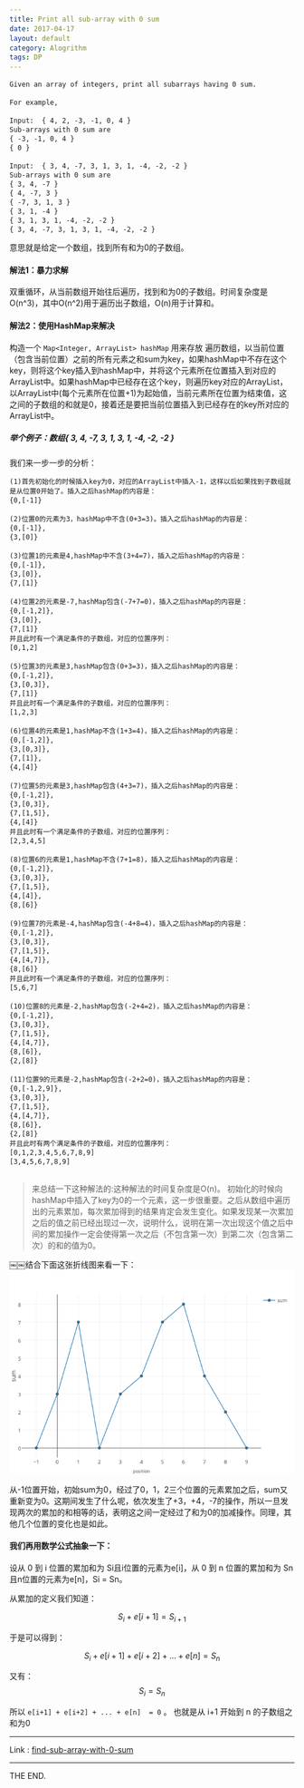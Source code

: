 ```yaml
---
title: Print all sub-array with 0 sum
date: 2017-04-17
layout: default
category: Alogrithm
tags: DP
---
```


```
Given an array of integers, print all subarrays having 0 sum.

For example,

Input:  { 4, 2, -3, -1, 0, 4 }
Sub-arrays with 0 sum are
{ -3, -1, 0, 4 }
{ 0 }

Input:  { 3, 4, -7, 3, 1, 3, 1, -4, -2, -2 }
Sub-arrays with 0 sum are
{ 3, 4, -7 }
{ 4, -7, 3 }
{ -7, 3, 1, 3 }
{ 3, 1, -4 }
{ 3, 1, 3, 1, -4, -2, -2 }
{ 3, 4, -7, 3, 1, 3, 1, -4, -2, -2 }
```

<!--more-->

意思就是给定一个数组，找到所有和为0的子数组。

#### 解法1：暴力求解

双重循环，从当前数组开始往后遍历，找到和为0的子数组。时间复杂度是O(n^3)，其中O(n^2)用于遍历出子数组，O(n)用于计算和。

#### 解法2：使用HashMap来解决

构造一个 `Map<Integer, ArrayList> hashMap` 用来存放
遍历数组，以当前位置（包含当前位置）之前的所有元素之和sum为key，如果hashMap中不存在这个key，则将这个key插入到hashMap中，并将这个元素所在位置插入到对应的ArrayList中。如果hashMap中已经存在这个key，则遍历key对应的ArrayList，以ArrayList中(每个元素所在位置+1)为起始值，当前元素所在位置为结束值，这之间的子数组的和就是0，接着还是要把当前位置插入到已经存在的key所对应的ArrayList中。

##### 举个例子：数组{ 3, 4, -7, 3, 1, 3, 1, -4, -2, -2 }

我们来一步一步的分析：

```
(1)首先初始化的时候插入key为0，对应的ArrayList中插入-1，这样以后如果找到子数组就是从位置0开始了。插入之后hashMap的内容是：
{0,[-1]}

(2)位置0的元素为3，hashMap中不含(0+3=3)。插入之后hashMap的内容是：
{0,[-1]},
{3,[0]}

(3)位置1的元素是4,hashMap中不含(3+4=7)，插入之后hashMap的内容是：
{0,[-1]},
{3,[0]},
{7,[1]}

(4)位置2的元素是-7,hashMap包含(-7+7=0)，插入之后hashMap的内容是：
{0,[-1,2]},
{3,[0]},
{7,[1]}
并且此时有一个满足条件的子数组，对应的位置序列：
[0,1,2]

(5)位置3的元素是3,hashMap包含(0+3=3)，插入之后hashMap的内容是：
{0,[-1,2]},
{3,[0,3]},
{7,[1]}
并且此时有一个满足条件的子数组，对应的位置序列：
[1,2,3]

(6)位置4的元素是1,hashMap不含(1+3=4)，插入之后hashMap的内容是：
{0,[-1,2]},
{3,[0,3]},
{7,[1]},
{4,[4]}

(7)位置5的元素是3,hashMap包含(4+3=7)，插入之后hashMap的内容是：
{0,[-1,2]},
{3,[0,3]},
{7,[1,5]},
{4,[4]}
并且此时有一个满足条件的子数组，对应的位置序列：
[2,3,4,5]

(8)位置6的元素是1,hashMap不含(7+1=8)，插入之后hashMap的内容是：
{0,[-1,2]},
{3,[0,3]},
{7,[1,5]},
{4,[4]},
{8,[6]}

(9)位置7的元素是-4,hashMap包含(-4+8=4)，插入之后hashMap的内容是：
{0,[-1,2]},
{3,[0,3]},
{7,[1,5]},
{4,[4,7]},
{8,[6]}
并且此时有一个满足条件的子数组，对应的位置序列：
[5,6,7]

(10)位置8的元素是-2,hashMap包含(-2+4=2)，插入之后hashMap的内容是：
{0,[-1,2]},
{3,[0,3]},
{7,[1,5]},
{4,[4,7]},
{8,[6]},
{2,[8]}

(11)位置9的元素是-2,hashMap包含(-2+2=0)，插入之后hashMap的内容是：
{0,[-1,2,9]},
{3,[0,3]},
{7,[1,5]},
{4,[4,7]},
{8,[6]},
{2,[8]}
并且此时有两个满足条件的子数组，对应的位置序列：
[0,1,2,3,4,5,6,7,8,9]
[3,4,5,6,7,8,9]


```

> 来总结一下这种解法的:这种解法的时间复杂度是O(n)。
初始化的时候向hashMap中插入了key为0的一个元素，这一步很重要。之后从数组中遍历出的元素累加，每次累加得到的结果肯定会发生变化。如果发现某一次累加之后的值之前已经出现过一次，说明什么，说明在第一次出现这个值之后中间的累加操作一定会使得第一次之后（不包含第一次）到第二次（包含第二次）的和的值为0。

￼￼结合下面这张折线图来看一下：
![rint_subarray](/src/imgs/1704/0419_print_subarray.png)

从-1位置开始，初始sum为0，经过了0，1，2三个位置的元素累加之后，sum又重新变为0。这期间发生了什么呢，依次发生了+3，+4，-7的操作，所以一旦发现两次的累加的和相等的话，表明这之间一定经过了和为0的加减操作。同理，其他几个位置的变化也是如此。

#### 我们再用数学公式抽象一下：

设从 0 到 i 位置的累加和为 Si且i位置的元素为e[i]，从 0 到 n 位置的累加和为 Sn且n位置的元素为e[n]，Si = Sn。

从累加的定义我们知道：

$$S_{i} + e[i+1] = S_{i+1} $$

于是可以得到：

$$S_i + e[i+1] + e[i+2] + ... + e[n] = S_n$$

又有：$$S_i = S_n$$

所以 `e[i+1] + e[i+2] + ... + e[n]  = 0` 。
也就是从 i+1 开始到 n 的子数组之和为0

- - -
Link : [find-sub-array-with-0-sum](http://www.techiedelight.com/find-sub-array-with-0-sum/)
- - -
THE END.
